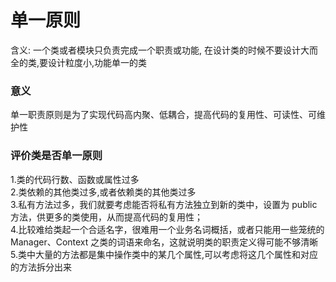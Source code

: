 # 单一原则
含义: 一个类或者模块只负责完成一个职责或功能, 在设计类的时候不要设计大而全的类,要设计粒度小,功能单一的类
### 意义
单一职责原则是为了实现代码高内聚、低耦合，提高代码的复用性、可读性、可维护性

### 评价类是否单一原则
1.类的代码行数、函数或属性过多  
2.类依赖的其他类过多,或者依赖类的其他类过多  
3.私有方法过多，我们就要考虑能否将私有方法独立到新的类中，设置为 public 方法，供更多的类使用，从而提高代码的复用性；  
4.比较难给类起一个合适名字，很难用一个业务名词概括，或者只能用一些笼统的 Manager、Context 之类的词语来命名，这就说明类的职责定义得可能不够清晰  
5.类中大量的方法都是集中操作类中的某几个属性,可以考虑将这几个属性和对应的方法拆分出来